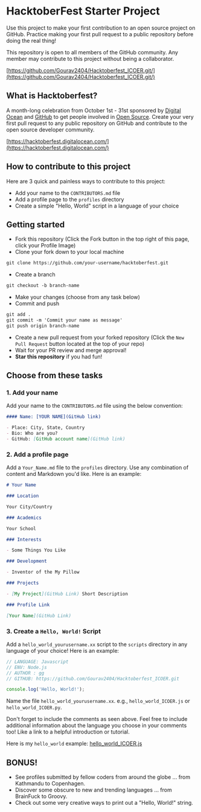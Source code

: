 # HacktoberFest Starter Project

Use this project to make your first contribution to an open source project on GitHub. Practice making your first pull request to a public repository before doing the real thing!

This repository is open to all members of the GitHub community. Any member may contribute to this project without being a collaborator.

[https://github.com/Gourav2404/Hacktoberfest_ICOER.git/](https://github.com/Gourav2404/Hacktoberfest_ICOER.git/)

## What is Hacktoberfest?

A month-long celebration from October 1st - 31st sponsored by [Digital Ocean](https://hacktoberfest.digitalocean.com/) and [GitHub](https://github.com/blog/2433-celebrate-open-source-this-october-with-hacktoberfest) to get people involved in [Open Source](https://github.com/open-source). Create your very first pull request to any public repository on GitHub and contribute to the open source developer community.

[https://hacktoberfest.digitalocean.com/](https://hacktoberfest.digitalocean.com/)

## How to contribute to this project

Here are 3 quick and painless ways to contribute to this project:

- Add your name to the `CONTRIBUTORS.md` file
- Add a profile page to the `profiles` directory
- Create a simple "Hello, World" script in a language of your choice

## Getting started

- Fork this repository (Click the Fork button in the top right of this page, click your Profile Image)
- Clone your fork down to your local machine

```markdown
git clone https://github.com/your-username/hacktoberfest.git
```

- Create a branch

```markdown
git checkout -b branch-name
```

- Make your changes (choose from any task below)
- Commit and push

```markdown
git add .
git commit -m 'Commit your name as message'
git push origin branch-name
```

- Create a new pull request from your forked repository (Click the `New Pull Request` button located at the top of your repo)
- Wait for your PR review and merge approval!
- **Star this repository** if you had fun!

## Choose from these tasks

### 1. Add your name

Add your name to the `CONTRIBUTORS.md` file using the below convention:

```markdown
#### Name: [YOUR NAME](GitHub link)

- Place: City, State, Country
- Bio: Who are you?
- GitHub: [GitHub account name](GitHub link)
```

### 2. Add a profile page

Add a `Your_Name.md` file to the `profiles` directory. Use any combination of content and Markdown you'd like. Here is an example:

```markdown
# Your Name

### Location

Your City/Country

### Academics

Your School

### Interests

- Some Things You Like

### Development

- Inventor of the My Pillow

### Projects

- [My Project](GitHub Link) Short Description

### Profile Link

[Your Name](GitHub Link)
```

### 3. Create a `Hello, World!` Script

Add a `hello_world_yourusername.xx` script to the `scripts` directory in any language of your choice! Here is an example:

```Javascript
// LANGUAGE: Javascript
// ENV: Node.js
// AUTHOR : gg
// GITHUB: https://github.com/Gourav2404/Hacktoberfest_ICOER.git

console.log('Hello, World!');
```

Name the file `hello_world_yourusername.xx`. e.g., `hello_world_ICOER.js` or `hello_world_ICOER.py`.

Don't forget to include the comments as seen above. Feel free to include additional information about the language you choose in your comments too! Like a link to a helpful introduction or tutorial.

Here is my `hello_world` example: [hello_world_ICOER.js](https://github.com/Gourav2404/Hacktoberfest_ICOER/master/scripts/hello_world_ICOER.js)

## BONUS!

- See profiles submitted by fellow coders from around the globe ... from Kathmandu to Copenhagen.
- Discover some obscure to new and trending languages ... from BrainFuck to Groovy.
- Check out some very creative ways to print out a "Hello, World!" string.
